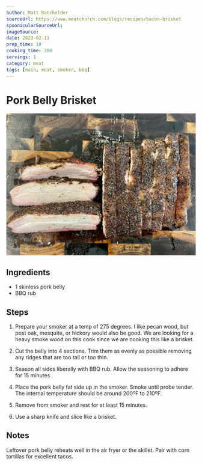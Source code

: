 ```yaml
---
author: Matt Batchelder
sourceUrl: https://www.meatchurch.com/blogs/recipes/bacon-brisket
spoonacularSourceUrl: 
imageSource:
date: 2023-02-11
prep_time: 10
cooking_time: 300
servings: 1
category: meat
tags: [main, meat, smoker, bbq]
---
```

# Pork Belly Brisket

![Image of Pork Belly Brisket](../img/pork-belly-brisket.jpeg)

## Ingredients
- 1 skinless pork belly
- BBQ rub

## Steps
1. Prepare your smoker at a temp of 275 degrees. I like pecan wood, but post oak, mesquite, or hickory would also be good. We are looking for a heavy smoke wood on this cook since we are cooking this like a brisket.

2. Cut the belly into 4 sections. Trim them as evenly as possible removing any ridges that are too tall or too thin.

3. Season all sides liberally with BBQ rub.  Allow the seasoning to adhere for 15 minutes 

4. Place the pork belly fat side up in the smoker.  Smoke until probe tender. The internal temperature should be around 200ºF to 210ºF.

5. Remove from smoker and rest for at least 15 minutes.  

6. Use a sharp knife and slice like a brisket.

## Notes
Leftover pork belly reheats well in the air fryer or the skillet.  Pair with corn tortillas for excellent tacos.